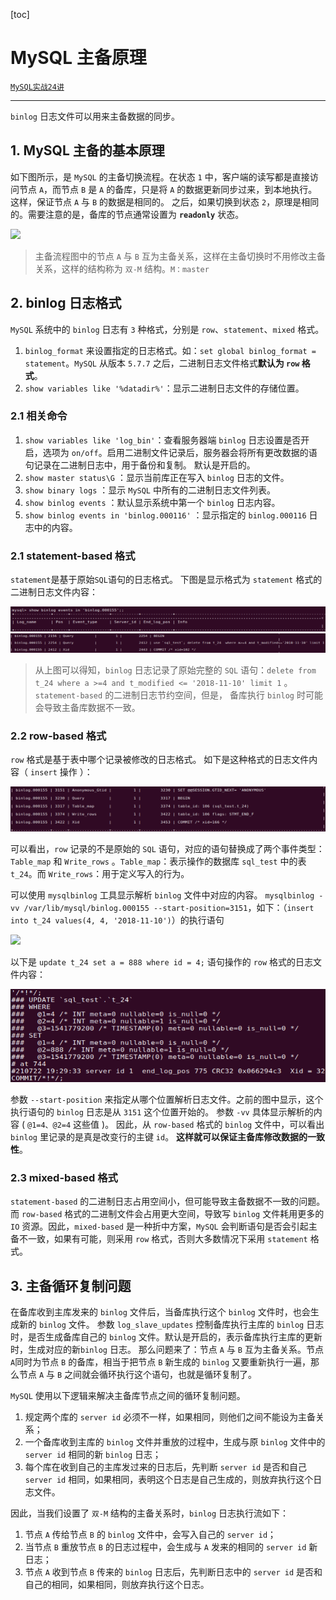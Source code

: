 

[toc]

# MySQL 主备原理

[`MySQL实战24讲`](https://time.geekbang.org/column/article/76446)

--------------------------

`binlog` 日志文件可以用来主备数据的同步。

## 1. MySQL 主备的基本原理

如下图所示，是 `MySQL` 的主备切换流程。在状态 `1` 中，客户端的读写都是直接访问节点 `A`，而节点 `B` 是 `A` 的备库，只是将 `A` 的数据更新同步过来，到本地执行。这样，保证节点 `A` 与 `B` 的数据是相同的。 之后，如果切换到状态 `2`，原理是相同的。需要注意的是，备库的节点通常设置为 **`readonly`** 状态。

![](.\pictures\binlog_1.png)

>   主备流程图中的节点 `A` 与 `B` 互为主备关系，这样在主备切换时不用修改主备关系，这样的结构称为 `双-M` 结构。`M：master`

## 2. binlog 日志格式

`MySQL` 系统中的 `binlog` 日志有 `3` 种格式，分别是 `row`、`statement`、`mixed` 格式。

1.  `binlog_format` 来设置指定的日志格式。如：`set global binlog_format = statement`。`MySQL` 从版本 `5.7.7` 之后，二进制日志文件格式**默认为 `row` 格式**。
2.  `show variables like '%datadir%'`：显示二进制日志文件的存储位置。

### 2.1 相关命令

1.  `show variables like 'log_bin'`：查看服务器端 `binlog` 日志设置是否开启，选项为 `on/off`。启用二进制文件记录后，服务器会将所有更改数据的语句记录在二进制日志中，用于备份和复制。 默认是开启的。
2.  `show master status\G` ：显示当前库正在写入 `binlog` 日志的文件。
3.  `show binary logs` ：显示 `MySQL` 中所有的二进制日志文件列表。
4.  `show binlog events` ：默认显示系统中第一个 `binlog` 日志内容。
5.  `show binlog events in 'binlog.000116'` ：显示指定的 `binlog.000116` 日志中的内容。

### 2.1 statement-based 格式

`statement`是基于原始`SQL`语句的日志格式。 
下图是显示格式为 `statement` 格式的二进制日志文件内容：

![](.\pictures\24_0.png)![](.\pictures\24_1.png)

>   从上图可以得知，`binlog` 日志记录了原始完整的 `SQL` 语句：`delete from t_24 where a >=4 and t_modified <= '2018-11-10' limit 1` 。`statement-based` 的二进制日志节约空间，但是， 备库执行 `binlog` 时可能会导致主备库数据不一致。

### 2.2 row-based 格式

`row` 格式是基于表中哪个记录被修改的日志格式。
如下是这种格式的日志文件内容（ `insert` 操作 ）：

![](.\pictures\24_2.png)

可以看出，`row` 记录的不是原始的 `SQL` 语句，对应的语句替换成了两个事件类型：`Table_map` 和 `Write_rows` 。`Table_map`：表示操作的数据库 `sql_test` 中的表 `t_24`。而  `Write_rows`：用于定义写入的行为。

可以使用 `mysqlbinlog` 工具显示解析 `binlog` 文件中对应的内容。
`mysqlbinlog -vv /var/lib/mysql/binlog.000155 --start-position=3151`，如下：（`insert into t_24 values(4, 4, '2018-11-10')`）的执行语句

![](E:\CS_NOTE_SELF\CS_NOTE\SQL\pictures\24_3.png) 

以下是 `update t_24 set a = 888 where id = 4;` 语句操作的 `row` 格式的日志文件内容：

![](.\pictures\24_4.png)

参数 `--start-position` 来指定从哪个位置解析日志文件。之前的图中显示，这个执行语句的 `binlog` 日志是从 `3151` 这个位置开始的。 
参数 `-vv` 具体显示解析的内容 ( `@1=4、@2=4` 这些值 )。
因此，从 `row-based` 格式的 `binlog` 文件中，可以看出 `binlog` 里记录的是真是改变行的主键 `id`。
**这样就可以保证主备库修改数据的一致性**。

### 2.3 mixed-based 格式

`statement-based` 的二进制日志占用空间小，但可能导致主备数据不一致的问题。而 `row-based` 格式的二进制文件会占用更大空间，导致写 `binlog` 文件耗用更多的 `IO` 资源。因此，`mixed-based` 是一种折中方案，`MySQL` 会判断语句是否会引起主备不一致，如果有可能，则采用 `row` 格式，否则大多数情况下采用 `statement` 格式。

## 3. 主备循环复制问题

在备库收到主库发来的 `binlog` 文件后，当备库执行这个 `binlog` 文件时，也会生成新的 `binlog` 文件。
参数 `log_slave_updates` 控制备库执行主库的 `binlog` 日志时，是否生成备库自己的 `binlog` 文件。默认是开启的，表示备库执行主库的更新时，生成对应的新`binlog` 日志。
那么问题来了：节点 `A` 与 `B` 互为主备关系。节点 `A`同时为节点 `B` 的备库，相当于把节点 `B` 新生成的 `binlog` 又要重新执行一遍，那么节点 `A` 与 `B` 之间就会循环执行这个语句，也就是循环复制了。

`MySQL` 使用以下逻辑来解决主备库节点之间的循环复制问题。

1.  规定两个库的 `server id` 必须不一样，如果相同，则他们之间不能设为主备关系；
2.  一个备库收到主库的 `binlog` 文件并重放的过程中，生成与原 `binlog` 文件中的 `server id` 相同的新 `binlog` 日志；
3.  每个库在收到自己的主库发过来的日志后，先判断 `server id` 是否和自己 `server id` 相同，如果相同，表明这个日志是自己生成的，则放弃执行这个日志文件。

因此，当我们设置了 `双-M` 结构的主备关系时，`binlog` 日志执行流如下：

1.  节点 `A` 传给节点 `B` 的 `binlog` 文件中，会写入自己的 `server id`；
2.  当节点 `B` 重放节点 `B` 的日志过程中，会生成与 `A` 发来的相同的 `server id` 新日志；
3.  节点 `A` 收到节点 `B` 传来的 `binlog` 日志后，先判断日志中的 `server id` 是否和自己的相同，如果相同，则放弃执行这个日志。
